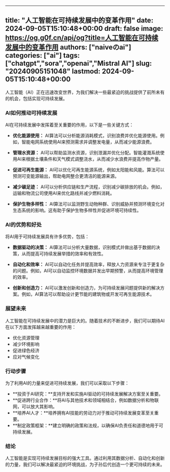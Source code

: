 
---
title: "人工智能在可持续发展中的变革作用"
date: 2024-09-05T15:10:48+00:00
draft: false
image: https://og.g0f.cn/api/og?title=人工智能在可持续发展中的变革作用
authors: ["naiveのai"]
categories: ["ai"]
tags: ["chatgpt","sora","openai","Mistral AI"]
slug: "20240905151048"
lastmod: 2024-09-05T15:10:48+00:00
---
人工智能（AI）正在迅速改变世界，为我们解决一些最紧迫的挑战提供了前所未有的机会，包括实现可持续发展。

### AI如何推动可持续发展

AI在可持续发展中发挥着至关重要的作用，以下是一些关键方式：

- **优化能源使用：** AI算法可以分析能源消耗模式，识别浪费并优化能源使用。例如，智能电网系统使用AI来预测需求并调整发电量，从而减少能源浪费。

- **管理水资源：** AI可以帮助监测水资源，识别泄漏并优化分配。智能灌溉系统使用AI来根据土壤条件和天气模式调整浇水，从而减少水浪费并提高作物产量。

- **促进可再生能源：** AI可以优化可再生能源系统，例如太阳能和风能。算法可以预测可变能源输出，帮助电网整合更清洁的能源来源。

- **减少碳足迹：** AI可以分析供应链和生产流程，识别减少碳排放的机会。例如，运输和物流公司使用AI来优化路线并减少燃料消耗。

- **保护生物多样性：** AI算法可以监测野生动物种群、识别威胁并预测环境变化对生态系统的影响。这有助于保护生物多样性并促进环境可持续性。

### AI的优势和好处

将AI用于可持续发展具有许多优势，包括：

- **数据驱动的决策：** AI算法可以分析大量数据，识别模式并做出基于数据的决策，从而提高可持续发展举措的效率和有效性。

- **自动化和效率：** AI可以自动化任务并提高效率，释放人力资源来专注于更复杂的问题。例如，AI可以自动监控环境数据并发出早期预警，从而提高环境管理的效率。

- **创新和创造力：** AI可以激发创新和创造力，为可持续发展问题提供新的解决方案。例如，AI算法可以帮助设计更节能的建筑物或开发可再生能源技术。

### 展望未来

人工智能在可持续发展中的潜力是巨大的。随着技术的不断进步，我们可以期待AI在以下方面发挥越来越重要的作用：

- 优化资源管理
- 减少环境影响
- 促进绿色经济
- 应对气候变化

### 行动步骤

为了利用AI的力量来促进可持续发展，我们可以采取以下步骤：

- **投资于AI研究：**支持开发和实施AI驱动的可持续发展解决方案至关重要。
- **促进跨行业合作：**将AI与其他技术和领域相结合，例如数据分析和物联网，可以放大其影响。
- **培养AI人才：**培养拥有AI技能的劳动力对于推动可持续发展变革至关重要。
- **制定政策框架：**建立明确的政策和法规，以确保AI负责任和道德地用于可持续发展。

### 结论

人工智能是实现可持续发展目标的强大工具。通过利用其数据分析、自动化和创新的力量，我们可以解决最紧迫的环境挑战，为子孙后代创造一个更可持续的未来。